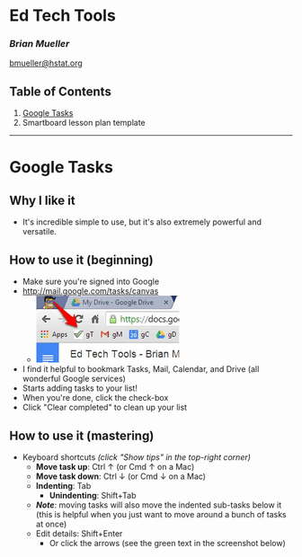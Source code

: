 # Ed Tech Tools
### _Brian Mueller_
bmueller@hstat.org

## Table of Contents
1. [Google Tasks](#gTasks)
2. Smartboard lesson plan template

---

<a name="gTasks"></a>
# Google Tasks
## Why I like it
 * It's incredible simple to use, but it's also extremely powerful and versatile.

## How to use it (beginning)
 * Make sure you're signed into Google
 * http://mail.google.com/tasks/canvas
   * ![google tasks bookmark](gTasks-bookmark.jpg)
 * I find it helpful to bookmark Tasks, Mail, Calendar, and Drive (all wonderful Google services)
 * Starts adding tasks to your list!
 * When you're done, click the check-box
 * Click "Clear completed" to clean up your list

## How to use it (mastering)
 * Keyboard shortcuts _(click "Show tips" in the top-right corner)_
   * **Move task up**: Ctrl ↑ (or Cmd ↑ on a Mac)
   * **Move task down**: Ctrl ↓ (or Cmd ↓ on a Mac)
   * **Indenting**: Tab
     * **Unindenting**: Shift+Tab
   * **_Note_**: moving tasks will also move the indented sub-tasks below it (this is helpful when you just want to move around a bunch of tasks at once)
   * Edit details: Shift+Enter
     * Or click the arrows (see the green text in the screenshot below)